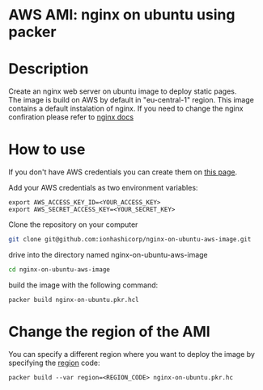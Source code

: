 # AWS AMI: nginx on ubuntu using packer

# Description
Create an nginx web server on ubuntu image to deploy static pages.\
The image is build on AWS by default in "eu-central-1" region.
This image contains a default instalation of nginx. If you need to change the nginx confiration please refer to [nginx docs](http://nginx.org/en/docs/)

# How to use

If you don't have AWS credentials you can create them on [this page](https://console.aws.amazon.com/iam/home?#security_credential).

Add your AWS credentials as two environment variables:
```
export AWS_ACCESS_KEY_ID=<YOUR_ACCESS_KEY>
export AWS_SECRET_ACCESS_KEY=<YOUR_SECRET_KEY>
```

Clone the repository on your computer
```bash
git clone git@github.com:ionhashicorp/nginx-on-ubuntu-aws-image.git
```

drive into the directory named nginx-on-ubuntu-aws-image
```bash
cd nginx-on-ubuntu-aws-image
```

build the image with the following command:
```
packer build nginx-on-ubuntu.pkr.hcl
```

# Change the region of the AMI
You can specify a different region where you want to deploy the image by specifying the [region](https://docs.aws.amazon.com/AWSEC2/latest/UserGuide/using-regions-availability-zones.html) code:

```
packer build --var region=<REGION_CODE> nginx-on-ubuntu.pkr.hc
```
